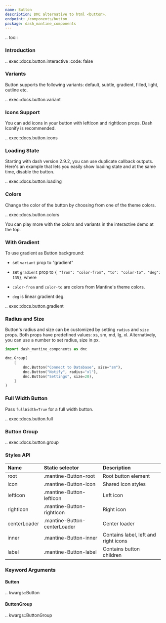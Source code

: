 ```yaml
---
name: Button
description: DMC alternative to html <button>.
endpoint: /components/button
package: dash_mantine_components
---
```


.. toc::

### Introduction

.. exec::docs.button.interactive
    :code: false

### Variants

Button supports the following variants: default, subtle, gradient, filled, light, outline etc.

.. exec::docs.button.variant

### Icons Support

You can add icons in your button with leftIcon and rightIcon props. Dash Iconify is recommended.

.. exec::docs.button.icons

### Loading State

Starting with dash version 2.9.2, you can use duplicate callback outputs. Here's an example that lets you easily show
loading state and at the same time, disable the button.

.. exec::docs.button.loading

### Colors

Change the color of the button by choosing from one of the theme colors.

.. exec::docs.button.colors

You can play more with the colors and variants in the interactive demo at the top.

### With Gradient

To use gradient as Button background:

* set `variant` prop to "gradient"
* set `gradient` prop to `{ "from": "color-from", "to": "color-to", "deg": 135}`, where

* `color-from` and `color-to` are colors from Mantine's theme colors.
* `deg` is linear gradient deg.

.. exec::docs.button.gradient

### Radius and Size

Button's radius and size can be customized by setting `radius` and `size` props. Both props have predefined values:
xs, sm, md, lg, xl. Alternatively, you can use a number to set radius, size in px.

```python
import dash_mantine_components as dmc

dmc.Group(
    [
        dmc.Button("Connect to Database", size="sm"),
        dmc.Button("Notify", radius="xl"),
        dmc.Button("Settings", size=20),
    ]
)
```

### Full Width Button

Pass `fullWidth=True` for a full width button.

.. exec::docs.button.full

### Button Group

.. exec::docs.button.group

### Styles API

| Name         | Static selector              | Description                          |
|:-------------|:-----------------------------|:-------------------------------------|
| root         | .mantine-Button-root         | Root button element                  |
| icon         | .mantine-Button-icon         | Shared icon styles                   |
| leftIcon     | .mantine-Button-leftIcon     | Left icon                            |
| rightIcon    | .mantine-Button-rightIcon    | Right icon                           |
| centerLoader | .mantine-Button-centerLoader | Center loader                        |
| inner        | .mantine-Button-inner        | Contains label, left and right icons |
| label        | .mantine-Button-label        | Contains button children             |

### Keyword Arguments

#### Button

.. kwargs::Button

#### ButtonGroup

.. kwargs::ButtonGroup
